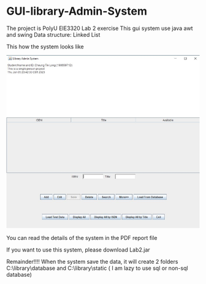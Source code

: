 # GUI-library-Admin-System

The project is PolyU EIE3320 Lab 2 exercise
This gui system use java awt and swing
Data structure: Linked List

This how the system looks like

![screenshot](https://github.com/Delon509/GUI-library-Admin-System/blob/main/Screenshot.JPG)


You can read the details of the system in the PDF report file

If you want to use this system, please download Lab2.jar

Remainder!!!!
When the system save the data, it will create 2 folders C:\\library\\database and C:\\library\\static ( I am lazy to use sql or non-sql database)
